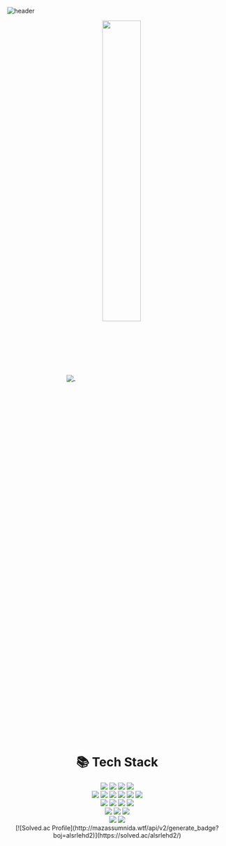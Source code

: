 ![header](https://capsule-render.vercel.app/api?type=waving&color=gradient&height=120&animation=fadeIn&section=footer&text=HelloWorld!&fontAlign=70)
<div align=center>
  <a href="s">
    <img align="center" src="https://github-readme-stats.vercel.app/api/top-langs/?username=miiiingi&layout=compact&theme=tokyonight" />
  </a>
  <a href="s">
    <img align="center" src="https://github-readme-stats.vercel.app/api?username=miiiingi&theme=tokyonight&show_icons=true" width="42%" />
  </a>  
</div>
<div align=center><h1>📚 Tech Stack</h1></div>
<div align=center>
  <img src="https://img.shields.io/badge/Python-3776AB?style=for-the-badge&logo=Python&logoColor=white"/>
  <img src="https://img.shields.io/badge/java-007396?style=for-the-badge&logo=java&logoColor=white">
  <img src="https://img.shields.io/badge/c++-00599C?style=for-the-badge&logo=cplusplus&logoColor=white"/>
  <img src="https://img.shields.io/badge/C-A8B9CC?style=for-the-badge&logo=C&logoColor=white"/>
  <br>
  
  <img src="https://img.shields.io/badge/Pandas-150458?style=for-the-badge&logo=Pandas&logoColor=white"/>
  <img src="https://img.shields.io/badge/ScikitLearn-F7931E?style=for-the-badge&logo=ScikitLearn&logoColor=white"/>
  <img src="https://img.shields.io/badge/Pytorch-EE4C2C?style=for-the-badge&logo=Pytorch&logoColor=white"/>
  <img src="https://img.shields.io/badge/OpenCV-5C3EE8?style=for-the-badge&logo=OpenCV&logoColor=white"/>
  <img src="https://img.shields.io/badge/MySQL-4479A1?style=for-the-badge&logo=mysql&logoColor=white"/>
  <img src="https://img.shields.io/badge/Qt-41CD52?style=for-the-badge&logo=Qt&logoColor=white"/>
  <br>

  <img src="https://img.shields.io/badge/Nginx-009639?style=for-the-badge&logo=nginx&logoColor=white"/>
  <img src="https://img.shields.io/badge/SpringBoot-6DB33F?style=for-the-badge&logo=SpringBoot&logoColor=white"/>
  <img src="https://img.shields.io/badge/SpringSecurity-6DB33F?style=for-the-badge&logo=springsecurity&logoColor=white"/>
  <img src="https://img.shields.io/badge/Flask-000000?style=for-the-badge&logo=flask&logoColor=white"/>
  <br>

  <img src="https://img.shields.io/badge/amazonwebservices-232F3E?style=for-the-badge&logo=AmazonWebServices&logoColor=white"/>
  <img src="https://img.shields.io/badge/Linux-FCC624?style=for-the-badge&logo=Linux&logoColor=white"/>
  <img src="https://img.shields.io/badge/Docker-2496ED?style=for-the-badge&logo=Docker&logoColor=white"/>
  <br>
  
  <img src="https://img.shields.io/badge/GitHub-181717?style=for-the-badge&logo=GitHub&logoColor=white"/>
  <img src="https://img.shields.io/badge/Git-F05032?style=for-the-badge&logo=Git&logoColor=white"/>
  <br>
</div>
<div align=center>
  [![Solved.ac Profile](http://mazassumnida.wtf/api/v2/generate_badge?boj=alsrlehd2)](https://solved.ac/alsrlehd2/)
</div>

